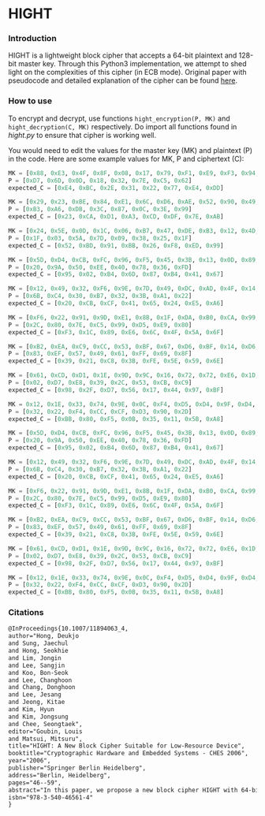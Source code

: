 # HIGHT
### Introduction

HIGHT is a lightweight block cipher that accepts a 64-bit plaintext and 128-bit master key. Through this Python3 implementation, we attempt to shed light on the complexities of this cipher (in ECB mode). Original paper with pseudocode and detailed explanation of the cipher can be found <a href = "https://iacr.org/archive/ches2006/04/04.pdf">here</a>.

### How to use

To encrypt and decrypt, use functions ```hight_encryption(P, MK)``` and ```hight_decryption(C, MK)``` respectively. Do import all functions found in <i>hight.py</i> to ensure that cipher is working well.

You would need to edit the values for the master key (MK) and plaintext (P) in the code. Here are some example values for MK, P and ciphertext (C):

```python
MK = [0x88, 0xE3, 0x4F, 0x8F, 0x08, 0x17, 0x79, 0xF1, 0xE9, 0xF3, 0x94, 0x37, 0x0A, 0xD4, 0x05, 0x89]
P = [0xD7, 0x6D, 0x0D, 0x18, 0x32, 0x7E, 0xC5, 0x62]
expected_C = [0xE4, 0xBC, 0x2E, 0x31, 0x22, 0x77, 0xE4, 0xDD]
```

```python
MK = [0x29, 0x23, 0xBE, 0x84, 0xE1, 0x6C, 0xD6, 0xAE, 0x52, 0x90, 0x49, 0xF1, 0xF1, 0xBB, 0xE9, 0xEB]
P = [0xB3, 0xA6, 0xDB, 0x3C, 0x87, 0x0C, 0x3E, 0x99]
expected_C = [0x23, 0xCA, 0xD1, 0xA3, 0xCD, 0xDF, 0x7E, 0xAB]
```

```python
MK = [0x24, 0x5E, 0x0D, 0x1C, 0x06, 0xB7, 0x47, 0xDE, 0xB3, 0x12, 0x4D, 0xC8, 0x43, 0xBB, 0x8B, 0xA6]
P = [0x1F, 0x03, 0x5A, 0x7D, 0x09, 0x38, 0x25, 0x1F]
expected_C = [0x52, 0xBD, 0x91, 0xBB, 0x26, 0xF8, 0xED, 0x99]
```

```python
MK = [0x5D, 0xD4, 0xCB, 0xFC, 0x96, 0xF5, 0x45, 0x3B, 0x13, 0x0D, 0x89, 0x0A, 0x1C, 0xDB, 0xAE, 0x32]
P = [0x20, 0x9A, 0x50, 0xEE, 0x40, 0x78, 0x36, 0xFD]
expected_C = [0x95, 0x02, 0xB4, 0x6D, 0x87, 0xB4, 0x41, 0x67]
```

```python
MK = [0x12, 0x49, 0x32, 0xF6, 0x9E, 0x7D, 0x49, 0xDC, 0xAD, 0x4F, 0x14, 0xF2, 0x44, 0x40, 0x66, 0xD0]
P = [0x6B, 0xC4, 0x30, 0xB7, 0x32, 0x3B, 0xA1, 0x22]
expected_C = [0x20, 0xCB, 0xCF, 0x41, 0x65, 0x24, 0xE5, 0xA6]
```

```python
MK = [0xF6, 0x22, 0x91, 0x9D, 0xE1, 0x8B, 0x1F, 0xDA, 0xB0, 0xCA, 0x99, 0x02, 0xB9, 0x72, 0x9D, 0x49]
P = [0x2C, 0x80, 0x7E, 0xC5, 0x99, 0xD5, 0xE9, 0x80]
expected_C = [0xF3, 0x1C, 0x89, 0xE6, 0x6C, 0x4F, 0x5A, 0x6F]
```

```python
MK = [0xB2, 0xEA, 0xC9, 0xCC, 0x53, 0xBF, 0x67, 0xD6, 0xBF, 0x14, 0xD6, 0x7E, 0x2D, 0xDC, 0x8E, 0x66]
P = [0x83, 0xEF, 0x57, 0x49, 0x61, 0xFF, 0x69, 0x8F]
expected_C = [0x39, 0x21, 0xC8, 0x3B, 0xFE, 0x5E, 0x59, 0x6E]
```

```python
MK = [0x61, 0xCD, 0xD1, 0x1E, 0x9D, 0x9C, 0x16, 0x72, 0x72, 0xE6, 0x1D, 0xF0, 0x84, 0x4F, 0x4A, 0x77]
P = [0x02, 0xD7, 0xE8, 0x39, 0x2C, 0x53, 0xCB, 0xC9]
expected_C = [0x98, 0x2F, 0xD7, 0x56, 0x17, 0x44, 0x97, 0xBF]
```

```python
MK = 0x12, 0x1E, 0x33, 0x74, 0x9E, 0x0C, 0xF4, 0xD5, 0xD4, 0x9F, 0xD4, 0xA4, 0x59, 0x7E, 0x35, 0xCF
P = [0x32, 0x22, 0xF4, 0xCC, 0xCF, 0xD3, 0x90, 0x2D]
expected_C = [0xBB, 0x80, 0xF5, 0x0B, 0x35, 0x11, 0x5B, 0xA8]
```

```python
MK = [0x5D, 0xD4, 0xCB, 0xFC, 0x96, 0xF5, 0x45, 0x3B, 0x13, 0x0D, 0x89, 0x0A, 0x1C, 0xDB, 0xAE, 0x32]
P = [0x20, 0x9A, 0x50, 0xEE, 0x40, 0x78, 0x36, 0xFD]
expected_C = [0x95, 0x02, 0xB4, 0x6D, 0x87, 0xB4, 0x41, 0x67]
```

```python
MK = [0x12, 0x49, 0x32, 0xF6, 0x9E, 0x7D, 0x49, 0xDC, 0xAD, 0x4F, 0x14, 0xF2, 0x44, 0x40, 0x66, 0xD0]
P = [0x6B, 0xC4, 0x30, 0xB7, 0x32, 0x3B, 0xA1, 0x22]
expected_C = [0x20, 0xCB, 0xCF, 0x41, 0x65, 0x24, 0xE5, 0xA6]
```

```python
MK = [0xF6, 0x22, 0x91, 0x9D, 0xE1, 0x8B, 0x1F, 0xDA, 0xB0, 0xCA, 0x99, 0x02, 0xB9, 0x72, 0x9D, 0x49]
P = [0x2C, 0x80, 0x7E, 0xC5, 0x99, 0xD5, 0xE9, 0x80]
expected_C = [0xF3, 0x1C, 0x89, 0xE6, 0x6C, 0x4F, 0x5A, 0x6F]
```

```python
MK = [0xB2, 0xEA, 0xC9, 0xCC, 0x53, 0xBF, 0x67, 0xD6, 0xBF, 0x14, 0xD6, 0x7E, 0x2D, 0xDC, 0x8E, 0x66]
P = [0x83, 0xEF, 0x57, 0x49, 0x61, 0xFF, 0x69, 0x8F]
expected_C = [0x39, 0x21, 0xC8, 0x3B, 0xFE, 0x5E, 0x59, 0x6E]
```

```python
MK = [0x61, 0xCD, 0xD1, 0x1E, 0x9D, 0x9C, 0x16, 0x72, 0x72, 0xE6, 0x1D, 0xF0, 0x84, 0x4F, 0x4A, 0x77]
P = [0x02, 0xD7, 0xE8, 0x39, 0x2C, 0x53, 0xCB, 0xC9]
expected_C = [0x98, 0x2F, 0xD7, 0x56, 0x17, 0x44, 0x97, 0xBF]
```

```python
MK = [0x12, 0x1E, 0x33, 0x74, 0x9E, 0x0C, 0xF4, 0xD5, 0xD4, 0x9F, 0xD4, 0xA4, 0x59, 0x7E, 0x35, 0xCF]
P = [0x32, 0x22, 0xF4, 0xCC, 0xCF, 0xD3, 0x90, 0x2D]
expected_C = [0xBB, 0x80, 0xF5, 0x0B, 0x35, 0x11, 0x5B, 0xA8]
```

### Citations

```latex
@InProceedings{10.1007/11894063_4,
author="Hong, Deukjo
and Sung, Jaechul
and Hong, Seokhie
and Lim, Jongin
and Lee, Sangjin
and Koo, Bon-Seok
and Lee, Changhoon
and Chang, Donghoon
and Lee, Jesang
and Jeong, Kitae
and Kim, Hyun
and Kim, Jongsung
and Chee, Seongtaek",
editor="Goubin, Louis
and Matsui, Mitsuru",
title="HIGHT: A New Block Cipher Suitable for Low-Resource Device",
booktitle="Cryptographic Hardware and Embedded Systems - CHES 2006",
year="2006",
publisher="Springer Berlin Heidelberg",
address="Berlin, Heidelberg",
pages="46--59",
abstract="In this paper, we propose a new block cipher HIGHT with 64-bit block length and 128-bit key length. It provides low-resource hardware implementation, which is proper to ubiquitous computing device such as a sensor in USN or a RFID tag. HIGHT does not only consist of simple operations to be ultra-light but also has enough security as a good encryption algorithm. Our hardware implementation of HIGHT requires 3048 gates on 0.25 $\mu$m technology.",
isbn="978-3-540-46561-4"
}
```

